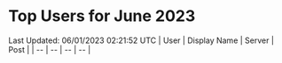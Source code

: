 # Top Users for June 2023
Last Updated: 06/01/2023 02:21:52 UTC
| User | Display Name | Server | Post |
| -- | -- | -- | -- |
